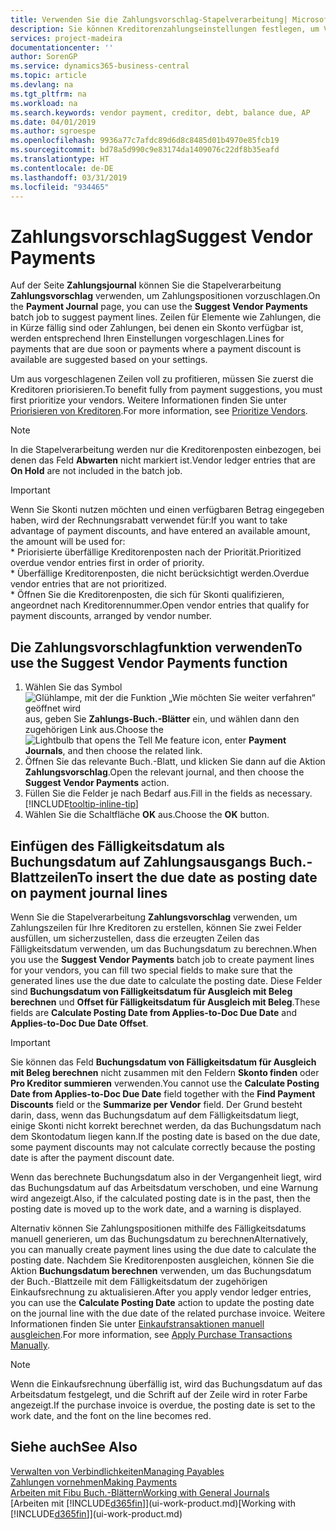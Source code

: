 ```yaml
---
title: Verwenden Sie die Zahlungsvorschlag-Stapelverarbeitung| Microsoft Docs
description: Sie können Kreditorenzahlungseinstellungen festlegen, um Vorschläge für Zahlungen zu erhalten, die in Kürze fällig sind oder für die ein Rabatt verfügbar ist.
services: project-madeira
documentationcenter: ''
author: SorenGP
ms.service: dynamics365-business-central
ms.topic: article
ms.devlang: na
ms.tgt_pltfrm: na
ms.workload: na
ms.search.keywords: vendor payment, creditor, debt, balance due, AP
ms.date: 04/01/2019
ms.author: sgroespe
ms.openlocfilehash: 9936a77c7afdc89d6d8c8485d01b4970e85fcb19
ms.sourcegitcommit: bd78a5d990c9e83174da1409076c22df8b35eafd
ms.translationtype: HT
ms.contentlocale: de-DE
ms.lasthandoff: 03/31/2019
ms.locfileid: "934465"
---
```

# <a name="suggest-vendor-payments"></a><span data-ttu-id="9bfcd-103">Zahlungsvorschlag</span><span class="sxs-lookup"><span data-stu-id="9bfcd-103">Suggest Vendor Payments</span></span>
<span data-ttu-id="9bfcd-104">Auf der Seite **Zahlungsjournal** können Sie die Stapelverarbeitung **Zahlungsvorschlag** verwenden, um Zahlungspositionen vorzuschlagen.</span><span class="sxs-lookup"><span data-stu-id="9bfcd-104">On the **Payment Journal** page, you can use the **Suggest Vendor Payments** batch job to suggest payment lines.</span></span> <span data-ttu-id="9bfcd-105">Zeilen für Elemente wie Zahlungen, die in Kürze fällig sind oder Zahlungen, bei denen ein Skonto verfügbar ist, werden entsprechend Ihren Einstellungen vorgeschlagen.</span><span class="sxs-lookup"><span data-stu-id="9bfcd-105">Lines for payments that are due soon or payments where a payment discount is available are suggested based on your settings.</span></span>

<span data-ttu-id="9bfcd-106">Um aus vorgeschlagenen Zeilen voll zu profitieren, müssen Sie zuerst die Kreditoren priorisieren.</span><span class="sxs-lookup"><span data-stu-id="9bfcd-106">To benefit fully from payment suggestions, you must first prioritize your vendors.</span></span> <span data-ttu-id="9bfcd-107">Weitere Informationen finden Sie unter [Priorisieren von Kreditoren](purchasing-how-prioritize-vendors.md).</span><span class="sxs-lookup"><span data-stu-id="9bfcd-107">For more information, see [Prioritize Vendors](purchasing-how-prioritize-vendors.md).</span></span>  

> [!NOTE]  
> <span data-ttu-id="9bfcd-108">In die Stapelverarbeitung werden nur die Kreditorenposten einbezogen, bei denen das Feld **Abwarten** nicht markiert ist.</span><span class="sxs-lookup"><span data-stu-id="9bfcd-108">Vendor ledger entries that are **On Hold** are not included in the batch job.</span></span>  

> [!IMPORTANT]  
>   <span data-ttu-id="9bfcd-109">Wenn Sie Skonti nutzen möchten und einen verfügbaren Betrag eingegeben haben, wird der Rechnungsrabatt verwendet für:</span><span class="sxs-lookup"><span data-stu-id="9bfcd-109">If you want to take advantage of payment discounts, and have entered an available amount, the amount will be used for:</span></span>  
    * <span data-ttu-id="9bfcd-110">Priorisierte überfällige Kreditorenposten nach der Priorität.</span><span class="sxs-lookup"><span data-stu-id="9bfcd-110">Prioritized overdue vendor entries first in order of priority.</span></span>   
    * <span data-ttu-id="9bfcd-111">Überfällige Kreditorenposten, die nicht berücksichtigt werden.</span><span class="sxs-lookup"><span data-stu-id="9bfcd-111">Overdue vendor entries that are not prioritized.</span></span>  
    * <span data-ttu-id="9bfcd-112">Öffnen Sie die Kreditorenposten, die sich für Skonti qualifizieren, angeordnet nach Kreditorennummer.</span><span class="sxs-lookup"><span data-stu-id="9bfcd-112">Open vendor entries that qualify for payment discounts, arranged by vendor number.</span></span>  

## <a name="to-use-the-suggest-vendor-payments-function"></a><span data-ttu-id="9bfcd-113">Die Zahlungsvorschlagfunktion verwenden</span><span class="sxs-lookup"><span data-stu-id="9bfcd-113">To use the Suggest Vendor Payments function</span></span>
1. <span data-ttu-id="9bfcd-114">Wählen Sie das Symbol ![Glühlampe, mit der die Funktion „Wie möchten Sie weiter verfahren“ geöffnet wird](media/ui-search/search_small.png "Wie möchten Sie weiter verfahren?") aus, geben Sie **Zahlungs-Buch.-Blätter** ein, und wählen dann den zugehörigen Link aus.</span><span class="sxs-lookup"><span data-stu-id="9bfcd-114">Choose the ![Lightbulb that opens the Tell Me feature](media/ui-search/search_small.png "Tell me what you want to do") icon, enter **Payment Journals**, and then choose the related link.</span></span>  
2. <span data-ttu-id="9bfcd-115">Öffnen Sie das relevante Buch.-Blatt, und klicken Sie dann auf die Aktion **Zahlungsvorschlag**.</span><span class="sxs-lookup"><span data-stu-id="9bfcd-115">Open the relevant journal, and then choose the **Suggest Vendor Payments** action.</span></span>  
3. <span data-ttu-id="9bfcd-116">Füllen Sie die Felder je nach Bedarf aus.</span><span class="sxs-lookup"><span data-stu-id="9bfcd-116">Fill in the fields as necessary.</span></span> [!INCLUDE[tooltip-inline-tip](includes/tooltip-inline-tip_md.md)]  
4. <span data-ttu-id="9bfcd-117">Wählen Sie die Schaltfläche **OK** aus.</span><span class="sxs-lookup"><span data-stu-id="9bfcd-117">Choose the **OK** button.</span></span>  

## <a name="to-insert-the-due-date-as-posting-date-on-payment-journal-lines"></a><span data-ttu-id="9bfcd-118">Einfügen des Fälligkeitsdatum als Buchungsdatum auf Zahlungsausgangs Buch.-Blattzeilen</span><span class="sxs-lookup"><span data-stu-id="9bfcd-118">To insert the due date as posting date on payment journal lines</span></span>
<span data-ttu-id="9bfcd-119">Wenn Sie die Stapelverarbeitung **Zahlungsvorschlag** verwenden, um Zahlungszeilen für Ihre Kreditoren zu erstellen, können Sie zwei Felder ausfüllen, um sicherzustellen, dass die erzeugten Zeilen das Fälligkeitsdatum verwenden, um das Buchungsdatum zu berechnen.</span><span class="sxs-lookup"><span data-stu-id="9bfcd-119">When you use the **Suggest Vendor Payments** batch job to create payment lines for your vendors, you can fill two special fields to make sure that the generated lines use the due date to calculate the posting date.</span></span> <span data-ttu-id="9bfcd-120">Diese Felder sind **Buchungsdatum von Fälligkeitsdatum für Ausgleich mit Beleg berechnen** und **Offset für Fälligkeitsdatum für Ausgleich mit Beleg**.</span><span class="sxs-lookup"><span data-stu-id="9bfcd-120">These fields are **Calculate Posting Date from Applies-to-Doc Due Date** and **Applies-to-Doc Due Date Offset**.</span></span>  

> [!IMPORTANT]  
>   <span data-ttu-id="9bfcd-121">Sie können das Feld **Buchungsdatum von Fälligkeitsdatum für Ausgleich mit Beleg berechnen** nicht zusammen mit den Feldern **Skonto finden** oder **Pro Kreditor summieren** verwenden.</span><span class="sxs-lookup"><span data-stu-id="9bfcd-121">You cannot use the **Calculate Posting Date from Applies-to-Doc Due Date** field together with the **Find Payment Discounts** field or the **Summarize per Vendor** field.</span></span> <span data-ttu-id="9bfcd-122">Der Grund besteht darin, dass, wenn das Buchungsdatum auf dem Fälligkeitsdatum liegt, einige Skonti nicht korrekt berechnet werden, da das Buchungsdatum nach dem Skontodatum liegen kann.</span><span class="sxs-lookup"><span data-stu-id="9bfcd-122">If the posting date is based on the due date, some payment discounts may not calculate correctly because the posting date is after the payment discount date.</span></span>  

<span data-ttu-id="9bfcd-123">Wenn das berechnete Buchungsdatum also in der Vergangenheit liegt, wird das Buchungsdatum auf das Arbeitsdatum verschoben, und eine Warnung wird angezeigt.</span><span class="sxs-lookup"><span data-stu-id="9bfcd-123">Also, if the calculated posting date is in the past, then the posting date is moved up to the work date, and a warning is displayed.</span></span>  

<span data-ttu-id="9bfcd-124">Alternativ können Sie Zahlungspositionen mithilfe des Fälligkeitsdatums manuell generieren, um das Buchungsdatum zu berechnen</span><span class="sxs-lookup"><span data-stu-id="9bfcd-124">Alternatively, you can manually create payment lines using the due date to calculate the posting date.</span></span> <span data-ttu-id="9bfcd-125">Nachdem Sie Kreditorenposten ausgleichen, können Sie die Aktion **Buchungsdatum berechnen** verwenden, um das Buchungsdatum der Buch.-Blattzeile mit dem Fälligkeitsdatum der zugehörigen Einkaufsrechnung zu aktualisieren.</span><span class="sxs-lookup"><span data-stu-id="9bfcd-125">After you apply vendor ledger entries, you can use the **Calculate Posting Date** action to update the posting date on the journal line with the due date of the related purchase invoice.</span></span> <span data-ttu-id="9bfcd-126">Weitere Informationen finden Sie unter [Einkaufstransaktionen manuell ausgleichen](payables-how-apply-purchase-transactions-manually.md).</span><span class="sxs-lookup"><span data-stu-id="9bfcd-126">For more information, see [Apply Purchase Transactions Manually](payables-how-apply-purchase-transactions-manually.md).</span></span>  

> [!NOTE]  
>   <span data-ttu-id="9bfcd-127">Wenn die Einkaufsrechnung überfällig ist, wird das Buchungsdatum auf das Arbeitsdatum festgelegt, und die Schrift auf der Zeile wird in roter Farbe angezeigt.</span><span class="sxs-lookup"><span data-stu-id="9bfcd-127">If the purchase invoice is overdue, the posting date is set to the work date, and the font on the line becomes red.</span></span>  

## <a name="see-also"></a><span data-ttu-id="9bfcd-128">Siehe auch</span><span class="sxs-lookup"><span data-stu-id="9bfcd-128">See Also</span></span>
[<span data-ttu-id="9bfcd-129">Verwalten von Verbindlichkeiten</span><span class="sxs-lookup"><span data-stu-id="9bfcd-129">Managing Payables</span></span>](payables-manage-payables.md)  
[<span data-ttu-id="9bfcd-130">Zahlungen vornehmen</span><span class="sxs-lookup"><span data-stu-id="9bfcd-130">Making Payments</span></span>](payables-make-payments.md)  
[<span data-ttu-id="9bfcd-131">Arbeiten mit Fibu Buch.-Blättern</span><span class="sxs-lookup"><span data-stu-id="9bfcd-131">Working with General Journals</span></span>](ui-work-general-journals.md)  
<span data-ttu-id="9bfcd-132">[Arbeiten mit [!INCLUDE[d365fin](includes/d365fin_md.md)]](ui-work-product.md)</span><span class="sxs-lookup"><span data-stu-id="9bfcd-132">[Working with [!INCLUDE[d365fin](includes/d365fin_md.md)]](ui-work-product.md)</span></span>  
